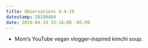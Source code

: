 ```yaml
---
title: Observations 4-4-19
datestamp: 20190404
date: 2019-04-10 15:18:00 -05:00
---
```


- Mom’s YouTube vegan vlogger-inspired kimchi soup.
